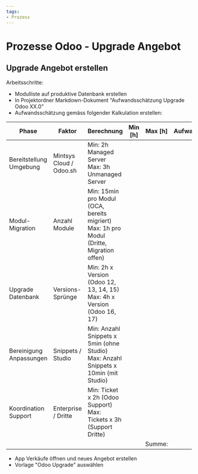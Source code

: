 ```yaml
---
tags:
- Prozess
---
```

# Prozesse Odoo - Upgrade Angebot

## Upgrade Angebot erstellen

Arbeitsschritte:
* Modulliste auf produktive Datenbank erstellen
* In Projektordner Markdown-Dokument "Aufwandsschätzung Upgrade Odoo XX.0"
* Aufwandsschätzung gemäss folgender Kalkulation erstellen:

| Phase                   | Faktor                  | Berechnung                                                                                  | Min \[h\] | Max \[h\] | Aufwand |
| ----------------------- | ----------------------- | ------------------------------------------------------------------------------------------- | --------- | --------- | ------- |
| Bereitstellung Umgebung | Mintsys Cloud / Odoo.sh | Min: 2h Managed Server<br>Max: 3h Unmanaged Server                                          |           |           |         |
| Modul-Migration         | Anzahl Module           | Min: 15min pro Modul (OCA, bereits migriert)<br>Max: 1h pro Modul (Dritte, Migration offen) |           |           |         |
| Upgrade Datenbank       | Versions-Sprünge        | Min: 2h x Version (Odoo 12, 13, 14, 15)<br>Max: 4h x Version (Odoo 16, 17)                  |           |           |         |
| Bereinigung Anpassungen | Snippets / Studio       | Min: Anzahl Snippets x 5min (ohne Studio)<br>Max: Anzahl Snippets x 10min (mit Studio)      |           |           |         |
| Koordination Support    | Enterprise / Dritte     | Min: Ticket x 2h (Odoo Support)<br>Max: Tickets x 3h (Support Dritte)                       |           |           |         |
|                         |                         |                                                                                             |           | Summe:    |         |

* App Verkäufe öffnen und neues Angebot erstellen
* Vorlage "Odoo Upgrade" auswählen

